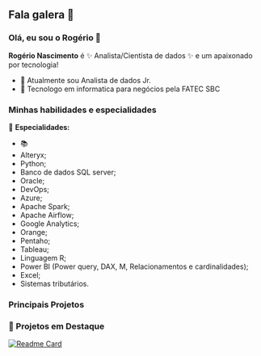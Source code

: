 
## Fala galera 👋
### Olá, eu sou o Rogério 👋

**Rogério Nascimento** é ✨ Analista/Cientista de dados ✨ e um apaixonado por tecnologia!

- 🔭 Atualmente sou Analista de dados Jr.
- 🌱 Tecnologo em informatica para negócios pela FATEC SBC


### Minhas habilidades e especialidades
📱 **Especialidades:**
- 📚   
- Alteryx;
-	Python;
-	Banco de dados SQL server;
-	Oracle;
-	DevOps;
-	Azure;
-	Apache Spark;
-	Apache Airflow;
-	Google Analytics;
-	Orange;
-	Pentaho;
-	Tableau;
-	Linguagem R;
-	Power BI (Power query, DAX, M, Relacionamentos e cardinalidades);
-	Excel;
-	Sistemas tributários. 



### Principais Projetos
### 📌 Projetos em Destaque

[![Readme Card](https://github.com/Rogerio-Nascimento/Rogerio-Nascimento.md/assets/87660080/87573a2e-69e2-4f97-b823-fa11e344bc07)
](https://github.com/Rogerio-Nascimento/Projeto_Automacao_Procedures)

